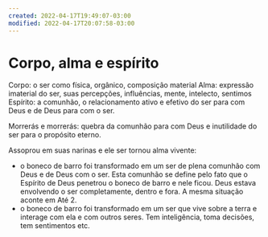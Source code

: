 ```yaml
---
created: 2022-04-17T19:49:07-03:00
modified: 2022-04-17T20:07:58-03:00
---
```


# Corpo, alma e espírito

Corpo: o ser como física, orgânico, composição material
Alma: expressão imaterial do ser, suas percepções, influências, mente, intelecto, sentimos
Espírito: a comunhão, o relacionamento ativo e efetivo do ser para com Deus e de Deus para com o ser.

Morrerás e morrerás: quebra da comunhão para com Deus e inutilidade do ser para o propósito eterno.

Assoprou em suas narinas e ele ser tornou alma vivente:
- o boneco de barro foi transformado em um ser de plena comunhão com Deus e de Deus com o ser. Esta comunhão se define pelo fato que o Espírito de Deus penetrou o boneco de barro e nele ficou. Deus estava envolvendo o ser completamente, dentro e fora. A mesma situação aconte em Até 2.
- o boneco de barro foi transformado em um ser que vive sobre a terra e interage com ela e com outros seres. Tem inteligência, toma decisões, tem sentimentos etc.
